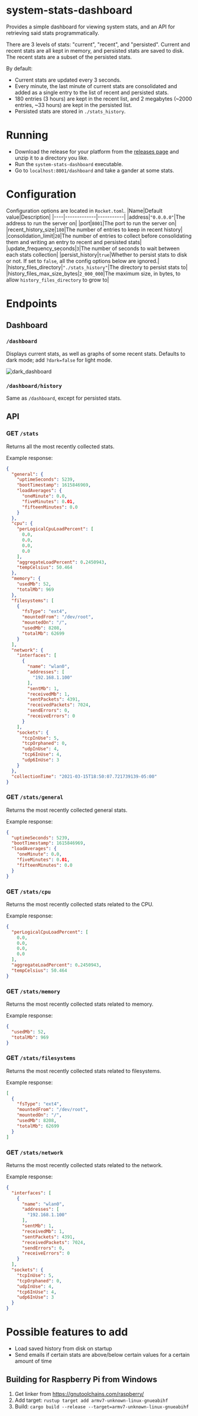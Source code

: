 # system-stats-dashboard
Provides a simple dashboard for viewing system stats, and an API for retrieving said stats programmatically.

There are 3 levels of stats: "current", "recent", and "persisted". Current and recent stats are all kept in memory, and persisted stats are saved to disk. The recent stats are a subset of the persisted stats.

By default:
* Current stats are updated every 3 seconds.
* Every minute, the last minute of current stats are consolidated and added as a single entry to the list of recent and persisted stats.
* 180 entries (3 hours) are kept in the recent list, and 2 megabytes (~2000 entries, ~33 hours) are kept in the persisted list.
* Persisted stats are stored in `./stats_history`.

# Running
* Download the release for your platform from the [releases page](https://github.com/wuaqcn/system-stats-dashboard/releases) and unzip it to a directory you like.
* Run the `system-stats-dashboard` executable.
* Go to `localhost:8001/dashboard` and take a gander at some stats.

# Configuration
Configuration options are located in `Rocket.toml`.
|Name|Default value|Description|
|----|-------------|-----------|
|address|`"0.0.0.0"`|The address to run the server on|
|port|`8001`|The port to run the server on|
|recent_history_size|`180`|The number of entries to keep in recent history|
|consolidation_limit|`20`|The number of entries to collect before consolidating them and writing an entry to recent and persisted stats|
|update_frequency_seconds|`3`|The number of seconds to wait between each stats collection|
|persist_history|`true`|Whether to persist stats to disk or not. If set to `false`, all the config options below are ignored.|
|history_files_directory|`"./stats_history"`|The directory to persist stats to|
|history_files_max_size_bytes|`2_000_000`|The maximum size, in bytes, to allow `history_files_directory` to grow to|

# Endpoints

## Dashboard

### `/dashboard`
Displays current stats, as well as graphs of some recent stats. Defaults to dark mode; add `?dark=false` for light mode.

![dark_dashboard](https://user-images.githubusercontent.com/48834501/111235475-b7458880-85be-11eb-90a0-0c5d3de4d49b.png)

### `/dashboard/history`
Same as `/dashboard`, except for persisted stats.

## API

### GET `/stats`
Returns all the most recently collected stats.

Example response:
```json
{
  "general": {
    "uptimeSeconds": 5239,
    "bootTimestamp": 1615846969,
    "loadAverages": {
      "oneMinute": 0.0,
      "fiveMinutes": 0.01,
      "fifteenMinutes": 0.0
    }
  },
  "cpu": {
    "perLogicalCpuLoadPercent": [
      0.0,
      0.0,
      0.0,
      0.0
    ],
    "aggregateLoadPercent": 0.2450943,
    "tempCelsius": 50.464
  },
  "memory": {
    "usedMb": 52,
    "totalMb": 969
  },
  "filesystems": [
    {
      "fsType": "ext4",
      "mountedFrom": "/dev/root",
      "mountedOn": "/",
      "usedMb": 8208,
      "totalMb": 62699
    }
  ],
  "network": {
    "interfaces": [
      {
        "name": "wlan0",
        "addresses": [
          "192.168.1.100"
        ],
        "sentMb": 1,
        "receivedMb": 1,
        "sentPackets": 4391,
        "receivedPackets": 7024,
        "sendErrors": 0,
        "receiveErrors": 0
      }
    ],
    "sockets": {
      "tcpInUse": 5,
      "tcpOrphaned": 0,
      "udpInUse": 4,
      "tcp6InUse": 4,
      "udp6InUse": 3
    }
  },
  "collectionTime": "2021-03-15T18:50:07.721739139-05:00"
}
```

### GET `/stats/general`
Returns the most recently collected general stats.

Example response:
```json
{
  "uptimeSeconds": 5239,
  "bootTimestamp": 1615846969,
  "loadAverages": {
    "oneMinute": 0.0,
    "fiveMinutes": 0.01,
    "fifteenMinutes": 0.0
  }
}
```

### GET `/stats/cpu`
Returns the most recently collected stats related to the CPU.

Example response:
```json
{
  "perLogicalCpuLoadPercent": [
    0.0,
    0.0,
    0.0,
    0.0
  ],
  "aggregateLoadPercent": 0.2450943,
  "tempCelsius": 50.464
}
```

### GET `/stats/memory`
Returns the most recently collected stats related to memory.

Example response:
```json
{
  "usedMb": 52,
  "totalMb": 969
}
```

### GET `/stats/filesystems`
Returns the most recently collected stats related to filesystems.

Example response:
```json
[
  {
    "fsType": "ext4",
    "mountedFrom": "/dev/root",
    "mountedOn": "/",
    "usedMb": 8208,
    "totalMb": 62699
  }
]
```

### GET `/stats/network`
Returns the most recently collected stats related to the network.

Example response:
```json
{
  "interfaces": [
    {
      "name": "wlan0",
      "addresses": [
        "192.168.1.100"
      ],
      "sentMb": 1,
      "receivedMb": 1,
      "sentPackets": 4391,
      "receivedPackets": 7024,
      "sendErrors": 0,
      "receiveErrors": 0
    }
  ],
  "sockets": {
    "tcpInUse": 5,
    "tcpOrphaned": 0,
    "udpInUse": 4,
    "tcp6InUse": 4,
    "udp6InUse": 3
  }
}
```

# Possible features to add
* Load saved history from disk on startup
* Send emails if certain stats are above/below certain values for a certain amount of time

## Building for Raspberry Pi from Windows
1. Get linker from https://gnutoolchains.com/raspberry/
2. Add target: `rustup target add armv7-unknown-linux-gnueabihf`
3. Build: `cargo build --release --target=armv7-unknown-linux-gnueabihf`